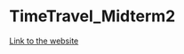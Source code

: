 # TimeTravel_Midterm2

[Link to the website](https://manueltcisstudent.github.io/TimeTravel_Midterm2/)
